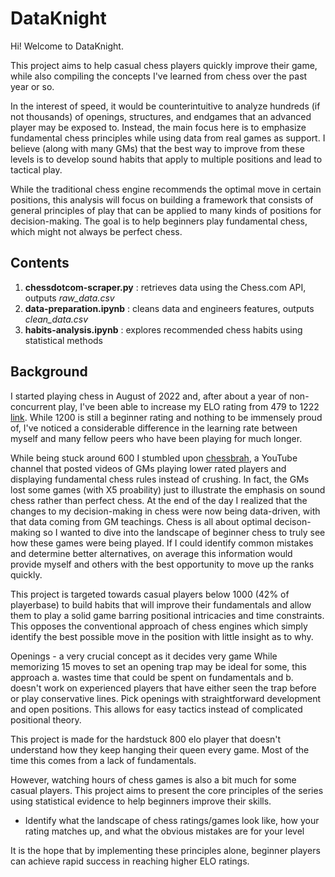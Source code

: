 # DataKnight

Hi! Welcome to DataKnight.

This project aims to help casual chess players quickly improve their game, while also compiling the concepts I've learned from chess over the past year or so. 

In the interest of speed, it would be counterintuitive to analyze hundreds (if not thousands) of openings, structures, and endgames that an advanced player may be exposed to. Instead, the main focus here is to emphasize fundamental chess principles while using data from real games as support. I believe (along with many GMs) that the best way to improve from these levels is to develop sound habits that apply to multiple positions and lead to tactical play.

While the traditional chess engine recommends the optimal move in certain positions, this analysis will focus on building a framework that consists of general principles of play that can be applied to many kinds of positions for decision-making. The goal is to help beginners play fundamental chess, which might not always be perfect chess.

## Contents

1. **chessdotcom-scraper.py** : retrieves data using the Chess.com API, outputs *raw_data.csv*
2. **data-preparation.ipynb** : cleans data and engineers features, outputs *clean_data.csv*
3. **habits-analysis.ipynb** : explores recommended chess habits using statistical methods

## Background

I started playing chess in August of 2022 and, after about a year of non-concurrent play, I've been able to increase my ELO rating from 479 to 1222 [link](https://www.chess.com/stats/live/rapid/justinwitter/0). While 1200 is still a beginner rating and nothing to be immensely proud of, I've noticed a considerable difference in the learning rate between myself and many fellow peers who have been playing for much longer.

While being stuck around 600 I stumbled upon [chessbrah](https://www.youtube.com/playlist?list=PL8N8j2e7RpPnpqbISqi1SJ9_wrnNU3rEm), a YouTube channel that posted videos of GMs playing lower rated players and displaying fundamental chess rules instead of crushing. In fact, the GMs lost some games (with X5 proability) just to illustrate the emphasis on sound chess rather than perfect chess. At the end of the day I realized that the changes to my decision-making in chess were now being data-driven, with that data coming from GM teachings. Chess is all about optimal decison-making so I wanted to dive into the landscape of beginner chess to truly see how these games were being played. If I could identify common mistakes and determine better alternatives, on average this information would provide myself and others with the best opportunity to move up the ranks quickly.

This project is targeted towards casual players below 1000 (42% of playerbase) to build habits that will improve their fundamentals and allow them to play a solid game barring positional intricacies and time constraints. This opposes the conventional approach of chess engines which simply identify the best possible move in the position with little insight as to why.

Openings - a very crucial concept as it decides very game
While memorizing 15 moves to set an opening trap may be ideal for some, this approach a. wastes time that could be spent on fundamentals and b. doesn't work on experienced players that have either seen the trap before or play conservative lines. Pick openings with straightforward development and open positions. This allows for easy tactics instead of complicated positional theory.

This project is made for the hardstuck 800 elo player that doesn't understand how they keep hanging their queen every game. Most of the time this comes from a lack of fundamentals.

However, watching hours of chess games is also a bit much for some casual players. This project aims to present the core principles of the series using statistical evidence to help beginners improve their skills.

- Identify what the landscape of chess ratings/games look like, how your rating matches up, and what the obvious mistakes are for your level

It is the hope that by implementing these principles alone, beginner players can achieve rapid success in reaching higher ELO ratings.
